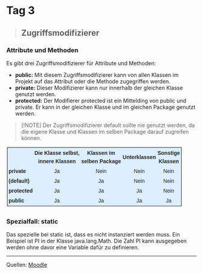 # Tag 3

> ## Zugriffsmodifizierer

### Attribute und Methoden

Es gibt drei Zugriffsmodifizierer für Attribute und Methoden:

- **public:** Mit diesem Zugriffsmodifizierer kann von allen Klassen im Projekt auf das Attribut oder die Methode zugegriffen werden.
- **private:** Dieser Modifizierer kann nur innerhalb der gleichen Klasse genutzt werden.
- **protected:** Der Modifierer protected ist ein Mittelding von public und private. Er kann in der gleichen Klasse und im gleichen Package genutzt werden.

> [!NOTE] Der Zugriffsmodifizierer default sollte nie genutzt werden, da die eigene Klasse und Klassen im selben Package darauf zugreifen können.

![Zugriffsmodifizierer](/data/m226a/zugriffsmod.png)

### Spezialfall: static

Das spezielle bei static ist, dass es nicht instanziert werden muss. Ein Beispiel ist PI in der Klasse java.lang.Math. Die Zahl PI kann ausgegeben werden ohne davor eine Variable dafür zu definieren.

---

Quellen: [Moodle](https://moodle.bztf.ch/pluginfile.php/129988/mod_resource/content/1/site/01_script/150_Klassen/#2-attributemethoden-und-ihre-zugriffmodifizierer)
